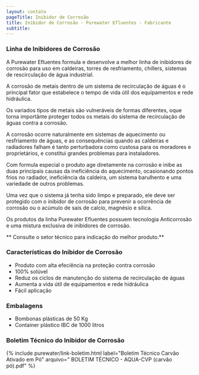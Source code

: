 ```yaml
---
layout: contato
pageTitle: Inibidor de Corrosão
title: Inibidor de Corrosão - Purewater Efluentes - Fabricante  
subtitle:   
---
```


### **Linha de Inibidores de Corrosão**

A Purewater Efluentes formula e desenvolve a melhor linha de inibidores de corrosão para uso em caldeiras, torres de resfriamento, chillers, sistemas de rescirculação de água industrial. 

A corrosão de metais dentro de um sistema de recirculação de águas é o principal fator que estabelece o tempo de vida útil dos equipamentos e rede hidráulica.

Os variados tipos de metais são vulneráveis de formas diferentes, oque torna importânte proteger todos os metais do sistema de recirculação de águas contra a corrosão.

A corrosão ocorre naturalmente em sistemas de aquecimento ou resfriamento de águas, e as consequências quando as caldeiras e radiadores falham é tanto perturbadora como custosa para os moradores e proprietários, e constitui grandes problemas para instaladores. 

Com formula especial o produto age diretamente na corrosão e inibe as duas principais causas da ineficiência do aquecimento, ocasionando pontos frios no radiador, ineficiência da caldeira, um sistema barulhento e uma variedade de outros problemas.

Uma vez que o sistema já tenha sido limpo e preparado, ele deve ser protegido com o inibidor de corrosão para prevenir a ocorrência de corrosão ou o acúmulo de sais de calcio, magnésio e silica.

Os produtos da linha Purewater Efluentes possuem tecnologia Anticorrosão e uma mistura exclusiva de inibidores de corrosão.


** Consulte o setor técnico para indicação do melhor produto.**


### Características do Inibidor de Corrosão

- Produto com alta efeciência na proteção contra corrosão
- 100% solúvel
- Reduz os ciclos de manutenção do sistema de recirculação de águas
- Aumenta a vida útil de equipamentos e rede hidráulica
- Fácil aplicação


### Embalagens

- Bombonas plásticas de 50 Kg
- Container plástico IBC de 1000 litros

### Boletim Técnico do Inibidor de Corrosão

{% include purewater/link-boletim.html label="Boletim Técnico Carvão Ativado em Pó" arquivo=" BOLETIM TÉCNICO - AQUA-CVP (carvão pó).pdf" %}


